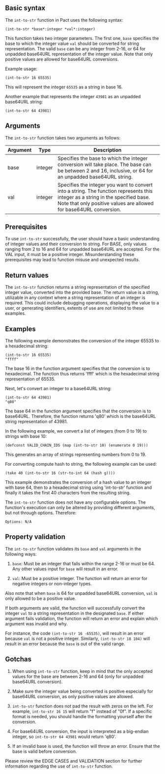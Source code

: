 ## Basic syntax

The `int-to-str` function in Pact uses the following syntax:

```pact
(int-to-str *base*:integer *val*:integer)
```
This function takes two integer parameters. The first one, `base` specifies the base to which the integer value `val` should be converted for string representation. The valid `base` can be any integer from 2-16, or 64 for unpadded base64URL representation of the integer value. Note that only positive values are allowed for base64URL conversions.

Example usage:

```pact
(int-to-str 16 65535)
```
This will represent the integer `65535`  as a string in base 16.

Another example that represents the integer `43981` as an unpadded base64URL string:
```pact
(int-to-str 64 43981)
```

## Arguments

The `int-to-str` function takes two arguments as follows:

| Argument | Type | Description |
| --- | --- | --- |
| base | integer | Specifies the base to which the integer conversion will take place. The base can be between 2 and 16, inclusive, or 64 for an unpadded base64URL string. |
| val | integer | Specifies the integer you want to convert into a string. The function represents this integer as a string in the specified base. Note that only positive values are allowed for base64URL conversion. |

## Prerequisites

To use `int-to-str` successfully, the user should have a basic understanding of integer values and their conversion to string. For BASE, only values ranging from 2 to 16 and 64 for unpadded base64URL are accepted. For the VAL input, it must be a positive integer. Misunderstanding these prerequisites may lead to function misuse and unexpected results.

## Return values

The `int-to-str` function returns a string representation of the specified integer value, converted into the provided base. The return value is a string, utilizable in any context where a string representation of an integer is required. This could include debugging operations, displaying the value to a user, or generating identifiers, extents of use are not limited to these examples.

## Examples

The following example demonstrates the conversion of the integer 65535 to a hexadecimal string:

```pact
(int-to-str 16 65535)
"ffff"
```
The base 16 in the function argument specifies that the conversion is to hexadecimal. The function thus returns 'ffff' which is the hexadecimal string representation of 65535.

Next, let's convert an integer to a base64URL string:

```pact
(int-to-str 64 43981)
"q80"
```
The base 64 in the function argument specifies that the conversion is to base64URL. Therefore, the function returns 'q80' which is the base64URL string representation of 43981.

In the following example, we convert a list of integers (from 0 to 19) to strings with base 10:
```pact
(defconst VALID_CHAIN_IDS (map (int-to-str 10) (enumerate 0 19)))
```
This generates an array of strings representing numbers from 0 to 19.

For converting compute hash to string, the following example can be used: 

```pact
(take 40 (int-to-str 16 (str-to-int 64 (hash g))))
```
This example demonstrates the conversion of a hash value to an integer with base 64, then to a hexadecimal string using 'int-to-str' function and finally it takes the first 40 characters from the resulting string.

The `int-to-str` function does not have any configurable options. The function's execution can only be altered by providing different arguments, but not through options. Therefore:

`Options: N/A`

## Property validation

The `int-to-str` function validates its `base` and `val` arguments in the following ways:

1. `base`: Must be an integer that falls within the range 2-16 or must be 64. Any other values input for `base` will result in an error.

2. `val`: Must be a positive integer. The function will return an error for negative integers or non-integer types. 

Also note that when `base` is 64 for unpadded base64URL conversion, `val` is only allowed to be a positive value.

If both arguments are valid, the function will successfully convert the integer `val` to a string representation in the designated `base`. If either argument fails validation, the function will return an error and explain which argument was invalid and why.

For instance, the code `(int-to-str 16 -65535)`, will result in an error because `val` is not a positive integer. Similarly, `(int-to-str 18 104)` will result in an error because the `base` is out of the valid range.

## Gotchas

1. When using `int-to-str` function, keep in mind that the only accepted values for the base are between 2-16 and 64 (only for unpadded base64URL conversion).

2. Make sure the integer value being converted is positive especially for base64URL conversion, as only positive values are allowed. 

3. `int-to-str` function does not pad the result with zeros on the left. For example, `int-to-str 16 15` will return "f" instead of "0f". If a specific format is needed, you should handle the formatting yourself after the conversion. 

4. For base64URL conversion, the input is interpreted as a big-endian integer, so `int-to-str 64 43981` would return 'q80'.

5. If an invalid base is used, the function will throw an error. Ensure that the base is valid before conversion. 

Please review the EDGE CASES and VALIDATION section for further information regarding the use of `int-to-str` function.


